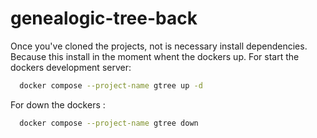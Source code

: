 # genealogic-tree-back
Once you've cloned the projects,  not is necessary install dependencies. Because this install in the moment whent the dockers up. For start the dockers development server:
```bash
  docker compose --project-name gtree up -d
```
For down the dockers :
```bash
  docker compose --project-name gtree down
```

